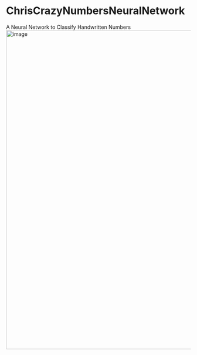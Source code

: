 # ChrisCrazyNumbersNeuralNetwork
A Neural Network to Classify Handwritten Numbers
<img width="1600" height="870" alt="image" src="https://github.com/user-attachments/assets/cfec132e-3db9-467c-a859-1cb57fcdd8b0" />
